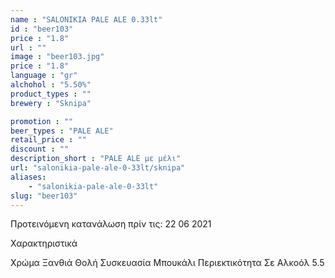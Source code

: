 ```yaml
---
name : "SALONIKIA PALE ALE 0.33lt"
id : "beer103"
price : "1.8"
url : ""
image : "beer103.jpg"
price : "1.8"
language : "gr"
alchohol : "5.50%"
product_types : ""
brewery : "Sknipa"

promotion : ""
beer_types : "PALE ALE"
retail_price : ""
discount : ""
description_short : "PALE ALE με μέλι"
url: "salonikia-pale-ale-0-33lt/sknipa"
aliases: 
    - "salonikia-pale-ale-0-33lt"
slug: "beer103"
---
```


Προτεινόμενη κατανάλωση πρίν τις: 22 06 2021

Χαρακτηριστικά

Χρώμα
Ξανθιά Θολή
Συσκευασία
Μπουκάλι
Περιεκτικότητα Σε Αλκοόλ
5.5